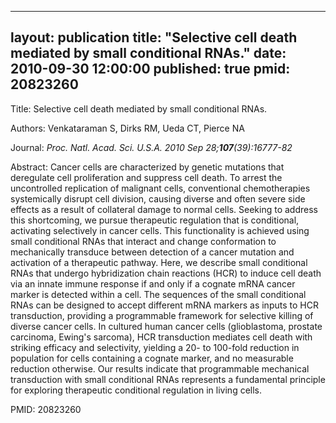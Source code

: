 
---
layout: publication
title:  "Selective cell death mediated by small conditional RNAs."
date:   2010-09-30 12:00:00
published: true
pmid: 20823260
---

Title: Selective cell death mediated by small conditional RNAs.

Authors: Venkataraman S, Dirks RM, Ueda CT, Pierce NA

Journal: *Proc. Natl. Acad. Sci. U.S.A. 2010 Sep 28;**107**(39):16777-82*

Abstract: Cancer cells are characterized by genetic mutations that deregulate cell proliferation and suppress cell death. To arrest the uncontrolled replication of malignant cells, conventional chemotherapies systemically disrupt cell division, causing diverse and often severe side effects as a result of collateral damage to normal cells. Seeking to address this shortcoming, we pursue therapeutic regulation that is conditional, activating selectively in cancer cells. This functionality is achieved using small conditional RNAs that interact and change conformation to mechanically transduce between detection of a cancer mutation and activation of a therapeutic pathway. Here, we describe small conditional RNAs that undergo hybridization chain reactions (HCR) to induce cell death via an innate immune response if and only if a cognate mRNA cancer marker is detected within a cell. The sequences of the small conditional RNAs can be designed to accept different mRNA markers as inputs to HCR transduction, providing a programmable framework for selective killing of diverse cancer cells. In cultured human cancer cells (glioblastoma, prostate carcinoma, Ewing's sarcoma), HCR transduction mediates cell death with striking efficacy and selectivity, yielding a 20- to 100-fold reduction in population for cells containing a cognate marker, and no measurable reduction otherwise. Our results indicate that programmable mechanical transduction with small conditional RNAs represents a fundamental principle for exploring therapeutic conditional regulation in living cells.

PMID: 20823260

